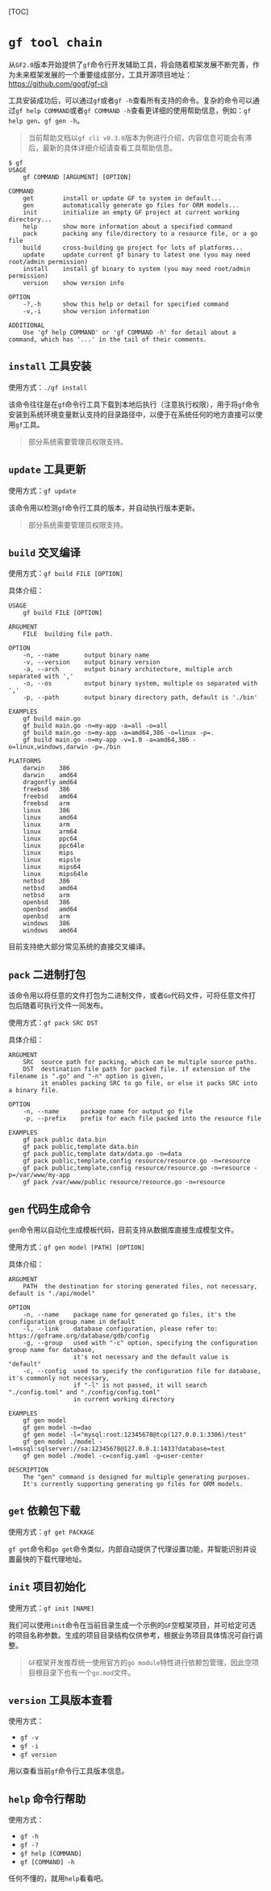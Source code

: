 [TOC]


# `gf tool chain`

从`GF2.0`版本开始提供了`gf`命令行开发辅助工具，将会随着框架发展不断完善，作为未来框架发展的一个重要组成部分，工具开源项目地址：https://github.com/gogf/gf-cli

工具安装成功后，可以通过`gf`或者`gf -h`查看所有支持的命令。复杂的命令可以通过`gf help COMMAND`或者`gf COMMAND -h`查看更详细的使用帮助信息，例如：`gf help gen`、`gf gen -h`。

> 当前帮助文档以`gf cli v0.3.0`版本为例进行介绍，内容信息可能会有滞后，最新的具体详细介绍请查看工具帮助信息。

```
$ gf
USAGE
    gf COMMAND [ARGUMENT] [OPTION]

COMMAND
    get        install or update GF to system in default...
    gen        automatically generate go files for ORM models...
    init       initialize an empty GF project at current working directory...
    help       show more information about a specified command
    pack       packing any file/directory to a resource file, or a go file
    build      cross-building go project for lots of platforms...
    update     update current gf binary to latest one (you may need root/admin permission)
    install    install gf binary to system (you may need root/admin permission)
    version    show version info

OPTION
    -?,-h      show this help or detail for specified command
    -v,-i      show version information

ADDITIONAL
    Use 'gf help COMMAND' or 'gf COMMAND -h' for detail about a command, which has '...' in the tail of their comments.
```


## `install` 工具安装

使用方式：`./gf install`

该命令往往是在`gf`命令行工具下载到本地后执行（注意执行权限），用于将`gf`命令安装到系统环境变量默认支持的目录路径中，以便于在系统任何的地方直接可以使用`gf`工具。

> 部分系统需要管理员权限支持。

## `update` 工具更新

使用方式：`gf update`

该命令用以检测`gf`命令行工具的版本，并自动执行版本更新。

> 部分系统需要管理员权限支持。

## `build` 交叉编译

使用方式：`gf build FILE [OPTION]`

具体介绍：
```
USAGE
    gf build FILE [OPTION]

ARGUMENT
    FILE  building file path.

OPTION
    -n, --name       output binary name
    -v, --version    output binary version
    -a, --arch       output binary architecture, multiple arch separated with ','
    -o, --os         output binary system, multiple os separated with ','
    -p, --path       output binary directory path, default is './bin'

EXAMPLES
    gf build main.go
    gf build main.go -n=my-app -a=all -o=all
    gf build main.go -n=my-app -a=amd64,386 -o=linux -p=.
    gf build main.go -n=my-app -v=1.0 -a=amd64,386 -o=linux,windows,darwin -p=./bin

PLATFORMS
    darwin    386
    darwin    amd64
    dragonfly amd64
    freebsd   386
    freebsd   amd64
    freebsd   arm
    linux     386
    linux     amd64
    linux     arm
    linux     arm64
    linux     ppc64
    linux     ppc64le
    linux     mips
    linux     mipsle
    linux     mips64
    linux     mips64le
    netbsd    386
    netbsd    amd64
    netbsd    arm
    openbsd   386
    openbsd   amd64
    openbsd   arm
    windows   386
    windows   amd64
```
目前支持绝大部分常见系统的直接交叉编译。

## `pack` 二进制打包

该命令用以将任意的文件打包为二进制文件，或者`Go`代码文件，可将任意文件打包后随着可执行文件一同发布。

使用方式：`gf pack SRC DST`

具体介绍：
```
ARGUMENT
    SRC  source path for packing, which can be multiple source paths.
    DST  destination file path for packed file. if extension of the filename is ".go" and "-n" option is given,
         it enables packing SRC to go file, or else it packs SRC into a binary file.

OPTION
    -n, --name      package name for output go file
    -p, --prefix    prefix for each file packed into the resource file

EXAMPLES
    gf pack public data.bin
    gf pack public,template data.bin
    gf pack public,template data/data.go -n=data
    gf pack public,template,config resource/resource.go -n=resource
    gf pack public,template,config resource/resource.go -n=resource -p=/var/www/my-app
    gf pack /var/www/public resource/resource.go -n=resource
```

## `gen` 代码生成命令

`gen`命令用以自动化生成模板代码，目前支持从数据库直接生成模型文件。

使用方式：`gf gen model [PATH] [OPTION]`

具体介绍：
```
ARGUMENT
    PATH  the destination for storing generated files, not necessary, default is "./api/model"

OPTION
    -n, --name    package name for generated go files, it's the configuration group name in default
    -l, --link    database configuration, please refer to: https://goframe.org/database/gdb/config
    -g, --group   used with "-c" option, specifying the configuration group name for database,
                  it's not necessary and the default value is "default"
    -c, --config  used to specify the configuration file for database, it's commonly not necessary,
                  if "-l" is not passed, it will search "./config.toml" and "./config/config.toml"
                  in current working directory

EXAMPLES
    gf gen model
    gf gen model -n=dao
    gf gen model -l="mysql:root:12345678@tcp(127.0.0.1:3306)/test"
    gf gen model ./model -l=mssql:sqlserver://sa:12345678@127.0.0.1:1433?database=test
    gf gen model ./model -c=config.yaml -g=user-center

DESCRIPTION
    The "gen" command is designed for multiple generating purposes.
    It's currently supporting generating go files for ORM models.
```

## `get` 依赖包下载

使用方式：`gf get PACKAGE`

`gf get`命令和`go get`命令类似，内部自动提供了代理设置功能，并智能识别并设置最快的下载代理地址。





## `init` 项目初始化

使用方式：`gf init [NAME]`

我们可以使用`init`命令在当前目录生成一个示例的`GF`空框架项目，并可给定可选的项目名称参数。生成的项目目录结构仅供参考，根据业务项目具体情况可自行调整。

> `GF`框架开发推荐统一使用官方的`go module`特性进行依赖包管理，因此空项目根目录下也有一个`go.mod`文件。

## `version` 工具版本查看

使用方式：
- `gf -v`
- `gf -i`
- `gf version`

用以查看当前`gf`命令行工具版本信息。

## `help` 命令行帮助

使用方式：
- `gf -h`
- `gf -?`
- `gf help [COMMAND]`  
- `gf [COMMAND] -h`

任何不懂的，就用`help`看看吧。















